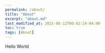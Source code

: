 ```yaml
---
permalink: /about/
title: "About"
excerpt: "about.md"
last_modified_at: 2021-08-12T00:42:24-04:00
toc: true
tags: [About]
---
```

Hello World